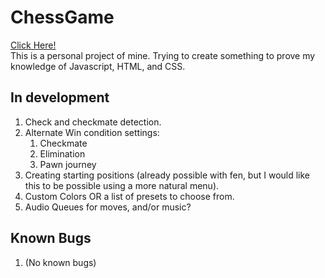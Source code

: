# ChessGame
[Click Here!](https://phinziegler.github.io/ChessGame/)<br>
This is a personal project of mine. Trying to create something to prove my knowledge of Javascript, HTML, and CSS.

## In development
1. Check and checkmate detection. 
2. Alternate Win condition settings:
    1. Checkmate
    2. Elimination
    3. Pawn journey
3. Creating starting positions (already possible with fen, but I would like this to be possible using a more natural menu).
4. Custom Colors OR a list of presets to choose from.
5. Audio Queues for moves, and/or music?

## Known Bugs
1. (No known bugs)
